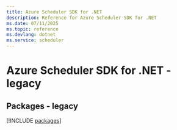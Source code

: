 ```yaml
---
title: Azure Scheduler SDK for .NET
description: Reference for Azure Scheduler SDK for .NET
ms.date: 07/11/2025
ms.topic: reference
ms.devlang: dotnet
ms.service: scheduler
---
```

# Azure Scheduler SDK for .NET - legacy
## Packages - legacy
[!INCLUDE [packages](scheduler-index.md)]